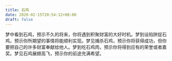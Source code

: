 ```yaml
---
title: 石鸡
date: 2020-02-15T20:54:12+08:00
draft: false
---
```


梦中看到石鸡，预示不久的将来，你将遇到积聚财富的大好时机。梦到设陷阱捉石鸡，预示你所期望的事情将能顺利实现。梦见捕杀石鸡，预示你将获得成功，但你要把自己的许多财富奉献给他人。梦到吃石鸡肉，预示你将得到应有的荣誉或者嘉奖。梦见石鸡展翅高飞，预示你的前途充满希望。